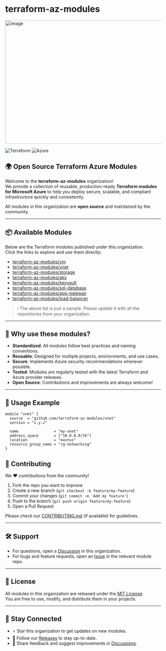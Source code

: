 # terraform-az-modules
<img width="1024" height="400" alt="image" src="https://github.com/user-attachments/assets/83484745-b498-4148-a167-9891eaab30d6" />


![Terraform](https://img.shields.io/badge/Terraform-Azure-blue?logo=terraform)
![Azure](https://img.shields.io/badge/Microsoft-Azure-0078D4?logo=microsoft-azure)

## 🌍 Open Source Terraform Azure Modules

Welcome to the **terraform-az-modules** organization!  
We provide a collection of reusable, production-ready **Terraform modules for Microsoft Azure** to help you deploy secure, scalable, and compliant infrastructure quickly and consistently.

All modules in this organization are **open source** and maintained by the community.

---

## 📦 Available Modules

Below are the Terraform modules published under this organization.  
Click the links to explore and use them directly:

- [terraform-az-modules/vm](https://github.com/terraform-az-modules/vm)  
- [terraform-az-modules/vnet](https://github.com/terraform-az-modules/vnet)  
- [terraform-az-modules/storage](https://github.com/terraform-az-modules/storage)  
- [terraform-az-modules/aks](https://github.com/terraform-az-modules/aks)  
- [terraform-az-modules/keyvault](https://github.com/terraform-az-modules/keyvault)  
- [terraform-az-modules/sql-database](https://github.com/terraform-az-modules/sql-database)  
- [terraform-az-modules/app-gateway](https://github.com/terraform-az-modules/app-gateway)  
- [terraform-az-modules/load-balancer](https://github.com/terraform-az-modules/load-balancer)

> ℹ️ The above list is just a sample. Please update it with all the repositories from your organization.

---

## 🚀 Why use these modules?

- **Standardized**: All modules follow best practices and naming conventions.  
- **Reusable**: Designed for multiple projects, environments, and use cases.  
- **Secure**: Implements Azure security recommendations wherever possible.  
- **Tested**: Modules are regularly tested with the latest Terraform and Azure provider releases.  
- **Open Source**: Contributions and improvements are always welcome!  

---

## 📖 Usage Example

```hcl
module "vnet" {
  source  = "github.com/terraform-az-modules/vnet"
  version = "x.y.z"

  name                = "my-vnet"
  address_space       = ["10.0.0.0/16"]
  location            = "eastus"
  resource_group_name = "rg-networking"
}
```

## 🤝 Contributing

We ❤️ contributions from the community!

1. Fork the repo you want to improve  
2. Create a new branch (`git checkout -b feature/my-feature`)  
3. Commit your changes (`git commit -m 'Add my feature'`)  
4. Push to the branch (`git push origin feature/my-feature`)  
5. Open a Pull Request  

Please check our [CONTRIBUTING.md](CONTRIBUTING.md) (if available) for guidelines.

---

## 🛠️ Support

- For questions, open a [Discussion](https://github.com/orgs/terraform-az-modules/discussions) in this organization.  
- For bugs and feature requests, open an [Issue](https://github.com/terraform-az-modules) in the relevant module repo.  

---

## 📜 License

All modules in this organization are released under the [MIT License](LICENSE).  
You are free to use, modify, and distribute them in your projects.

---

## 📢 Stay Connected

- ⭐ Star this organization to get updates on new modules.  
- 📝 Follow our [Releases](https://github.com/orgs/terraform-az-modules/repositories?q=&type=all&language=&sort=stargazers) to stay up-to-date.  
- 💬 Share feedback and suggest improvements in [Discussions](https://github.com/orgs/terraform-az-modules/discussions).
